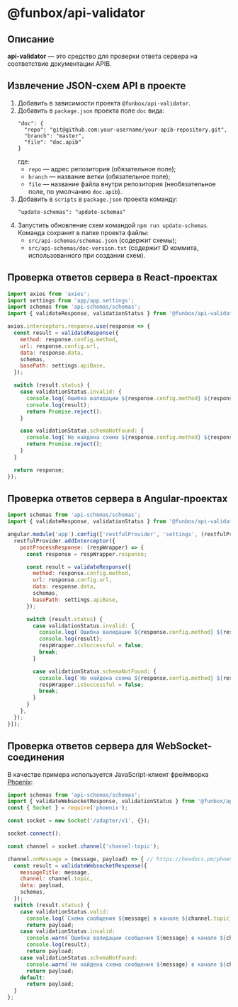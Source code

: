 # @funbox/api-validator

## Описание

**api-validator** — это средство для проверки ответа сервера на соответствие
документации APIB.

## Извлечение JSON-схем API в проекте

1. Добавить в зависимости проекта `@funbox/api-validator`.
2. Добавить в `package.json` проекта поле `doc` вида:
    ```
    "doc": {
      "repo": "git@github.com:your-username/your-apib-repository.git",
      "branch": "master",
      "file": "doc.apib"
    }
    ```
    где:
    - `repo` — адрес репозитория (обязательное поле);
    - `branch` — название ветки (обязательное поле);
    - `file` — название файла внутри репозитория (необязательное поле, по умолчанию `doc.apib`).
3. Добавить в `scripts` в `package.json` проекта команду:
    ```
    "update-schemas": "update-schemas"
    ```
4. Запустить обновление схем командой `npm run update-schemas`.
   Команда сохранит в папке проекта файлы:
   - `src/api-schemas/schemas.json` (содержит схемы);
   - `src/api-schemas/doc-version.txt` (содержит ID коммита, использованного при создании схем).

## Проверка ответов сервера в React-проектах

```javascript
import axios from 'axios';
import settings from 'app/app.settings';
import schemas from 'api-schemas/schemas';
import { validateResponse, validationStatus } from '@funbox/api-validator/validate-response';

axios.interceptors.response.use(response => {
  const result = validateResponse({
    method: response.config.method,
    url: response.config.url,
    data: response.data,
    schemas,
    basePath: settings.apiBase,
  });

  switch (result.status) {
    case validationStatus.invalid: {
      console.log(`Ошибка валидации ${response.config.method} ${response.config.url}`);
      console.log(result);
      return Promise.reject();
    }

    case validationStatus.schemaNotFound: {
      console.log(`Не найдена схема ${response.config.method} ${response.config.url}.`);
      return Promise.reject();
    }
  }

  return response;
});
```

## Проверка ответов сервера в Angular-проектах

```javascript
import schemas from 'api-schemas/schemas';
import { validateResponse, validationStatus } from '@funbox/api-validator/validate-response';

angular.module('app').config(['restfulProvider', 'settings', (restfulProvider, settings) => {
  restfulProvider.addInterceptor({
    postProcessResponse: (respWrapper) => {
      const response = respWrapper.response;

      const result = validateResponse({
        method: response.config.method,
        url: response.config.url,
        data: response.data,
        schemas,
        basePath: settings.apiBase,
      });

      switch (result.status) {
        case validationStatus.invalid: {
          console.log(`Ошибка валидации ${response.config.method} ${response.config.url}`);
          console.log(result);
          respWrapper.isSuccessful = false;
          break;
        }

        case validationStatus.schemaNotFound: {
          console.log(`Не найдена схема ${response.config.method} ${response.config.url}.`);
          respWrapper.isSuccessful = false;
          break;
        }
      }
    },
  });
}]);
```

## Проверка ответов сервера для WebSocket-соединения

В качестве примера используется JavaScript-клиент фреймворка
[Phoenix](https://hexdocs.pm/phoenix/js/):

```javascript
import schemas from 'api-schemas/schemas';
import { validateWebsocketResponse, validationStatus } from '@funbox/api-validator/validate-response';
const { Socket } = require('phoenix');

const socket = new Socket('/adapter/v1', {});

socket.connect();

const channel = socket.channel('channel-topic');

channel.onMessage = (message, payload) => { // https://hexdocs.pm/phoenix/js/#channelonmessage
  const result = validateWebsocketResponse({
    messageTitle: message,
    channel: channel.topic,
    data: payload,
    schemas,
  });
  switch (result.status) {
    case validationStatus.valid:
      console.log(`Схема сообщения ${message} в канале ${channel.topic} найдена и валидна`);
      return payload;
    case validationStatus.invalid:
      console.warn(`Ошибка валидации сообщения ${message} в канале ${channel.topic}`);
      console.log(result);
      return payload;
    case validationStatus.schemaNotFound:
      console.warn(`Не найдена схема сообщения ${message} в канале ${channel.topic}`);
      return payload;
    default:
      return payload;
  }
};
```
